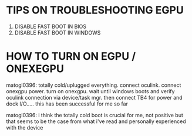# TIPS ON TROUBLESHOOTING EGPU

1. DISABLE FAST BOOT IN BIOS
2. DISABLE FAST BOOT IN WINDOWS

# HOW TO TURN ON EGPU / ONEXEGPU

matogl0396: totally cold/uplugged everything. connect oculink. connect onexgpu power. turn on onexgpu. wait until windows boots and verify oculink connection via device/task mgr. then connect TB4 for power and dock I/O..... this has been successful for me so far

matogl0396: i think the totally cold boot is crucial for me, not positive but that seems to be the case from what i've read and personally experienced with the device
